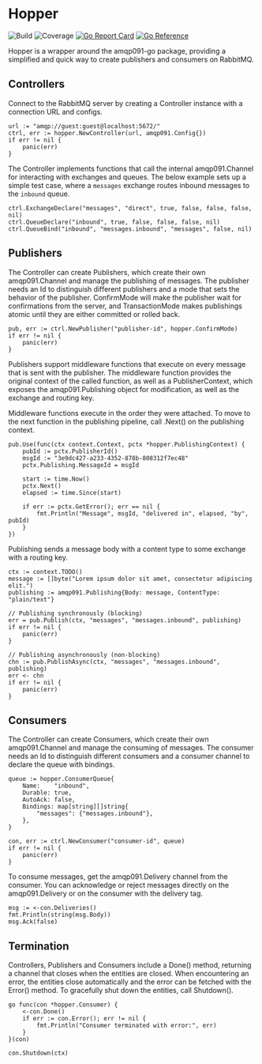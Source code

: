 # Hopper
![Build](https://github.com/soreing/hopper/actions/workflows/build_status.yaml/badge.svg)
![Coverage](https://img.shields.io/endpoint?url=https://gist.githubusercontent.com/Soreing/4b6f950f01f3e6e5b9ed17b268664538/raw/hopper)
[![Go Report Card](https://goreportcard.com/badge/github.com/Soreing/hopper)](https://goreportcard.com/report/github.com/Soreing/hopper)
[![Go Reference](https://pkg.go.dev/badge/github.com/Soreing/hopper.svg)](https://pkg.go.dev/github.com/Soreing/hopper)

Hopper is a wrapper around the amqp091-go package, providing a simplified and quick 
way to create publishers and consumers on RabbitMQ.

## Controllers
Connect to the RabbitMQ server by creating a Controller instance with a connection 
URL and configs.
```golang
url := "amqp://guest:guest@localhost:5672/"
ctrl, err := hopper.NewController(url, amqp091.Config{})
if err != nil {
    panic(err)
}
```

The Controller implements functions that call the internal amqp091.Channel for 
interacting with exchanges and queues. The below example sets up a simple test
case, where a `messages` exchange routes inbound messages to the `inbound` queue.

```golang
ctrl.ExchangeDeclare("messages", "direct", true, false, false, false, nil)
ctrl.QueueDeclare("inbound", true, false, false, false, nil)
ctrl.QueueBind("inbound", "messages.inbound", "messages", false, nil)
```

## Publishers
The Controller can create Publishers, which create their own amqp091.Channel
and manage the publishing of messages. The publisher needs an Id to distinguish
different publishers and a mode that sets the behavior of the publisher.
ConfirmMode will make the publisher wait for confirmations from the server,
and TransactionMode makes publishings atomic until they are either committed or
rolled back.

```golang
pub, err := ctrl.NewPublisher("publisher-id", hopper.ConfirmMode)
if err != nil {
    panic(err)
}
```

Publishers support middleware functions that execute on every message that is 
sent with the publisher. The middleware function provides the original context
of the called function, as well as a PublisherContext, which exposes
the amqp091.Publishing object for modification, as well as the exchange 
and routing key.

Middleware functions execute in the order they were attached. To move to the
next function in the publishing pipeline, call .Next() on the publishing context.

```golang
pub.Use(func(ctx context.Context, pctx *hopper.PublishingContext) {
    pubId := pctx.PublisherId()
    msgId := "3e9dc427-a233-4352-878b-808312f7ec48"
    pctx.Publishing.MessageId = msgId

    start := time.Now()
    pctx.Next()
    elapsed := time.Since(start)

    if err := pctx.GetError(); err == nil {
        fmt.Println("Message", msgId, "delivered in", elapsed, "by", pubId)
    }
})
```

Publishing sends a message body with a content type to some exchange with a routing key. 
```golang
ctx := context.TODO()
message := []byte("Lorem ipsum dolor sit amet, consectetur adipiscing elit.")
publishing := amqp091.Publishing{Body: message, ContentType: "plain/text"}

// Publishing synchronously (blocking)
err = pub.Publish(ctx, "messages", "messages.inbound", publishing)
if err != nil {
    panic(err)
}

// Publishing asynchronously (non-blocking)
chn := pub.PublishAsync(ctx, "messages", "messages.inbound", publishing)
err <- chn
if err != nil {
    panic(err)
}
```

## Consumers
The Controller can create Consumers, which create their own amqp091.Channel
and manage the consuming of messages. The consumer needs an Id to distinguish
different consumers and a consumer channel to declare the queue with bindings.

```golang
queue := hopper.ConsumerQueue{
    Name:    "inbound",
    Durable: true,
    AutoAck: false,
    Bindings: map[string][]string{
        "messages": {"messages.inbound"},
    },
}

con, err := ctrl.NewConsumer("consumer-id", queue)
if err != nil {
    panic(err)
}
```

To consume messages, get the amqp091.Delivery channel from the consumer. You can
acknowledge or reject messages directly on the amqp091.Delivery or on the consumer
with the delivery tag.
```golang
msg := <-con.Deliveries()
fmt.Println(string(msg.Body))
msg.Ack(false)
```

## Termination
Controllers, Publishers and Consumers include a Done() method, returning a 
channel that closes when the entities are closed. When encountering an error,
the entities close automatically and the error can be fetched with the Error()
method. To gracefully shut down the entities, call Shutdown().
```golang
go func(con *hopper.Consumer) {
    <-con.Done()
    if err := con.Error(); err != nil {
        fmt.Println("Consumer terminated with error:", err)
    }
}(con)

con.Shutdown(ctx)
```